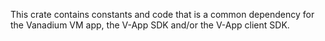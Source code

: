 This crate contains constants and code that is a common dependency for the Vanadium VM app, the V-App SDK and/or the V-App client SDK.
